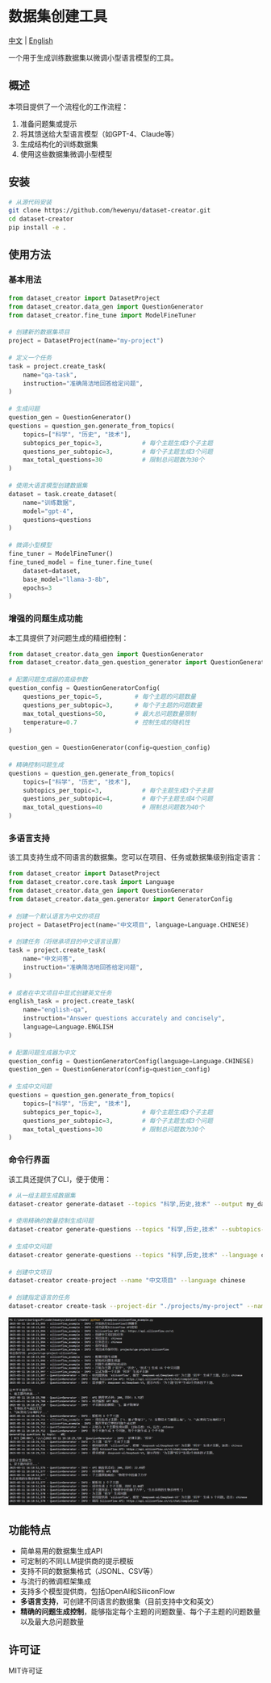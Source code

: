 # 数据集创建工具

[中文](README_zh.md) | [English](README.md)

一个用于生成训练数据集以微调小型语言模型的工具。

## 概述

本项目提供了一个流程化的工作流程：

1. 准备问题集或提示
2. 将其馈送给大型语言模型（如GPT-4、Claude等）
3. 生成结构化的训练数据集
4. 使用这些数据集微调小型模型

## 安装

```bash
# 从源代码安装
git clone https://github.com/hewenyu/dataset-creator.git
cd dataset-creator
pip install -e .
```

## 使用方法

### 基本用法

```python
from dataset_creator import DatasetProject
from dataset_creator.data_gen import QuestionGenerator
from dataset_creator.fine_tune import ModelFineTuner

# 创建新的数据集项目
project = DatasetProject(name="my-project")

# 定义一个任务
task = project.create_task(
    name="qa-task",
    instruction="准确简洁地回答给定问题",
)

# 生成问题
question_gen = QuestionGenerator()
questions = question_gen.generate_from_topics(
    topics=["科学", "历史", "技术"],
    subtopics_per_topic=3,           # 每个主题生成3个子主题
    questions_per_subtopic=3,        # 每个子主题生成3个问题
    max_total_questions=30           # 限制总问题数为30个
)

# 使用大语言模型创建数据集
dataset = task.create_dataset(
    name="训练数据",
    model="gpt-4",
    questions=questions
)

# 微调小型模型
fine_tuner = ModelFineTuner()
fine_tuned_model = fine_tuner.fine_tune(
    dataset=dataset,
    base_model="llama-3-8b",
    epochs=3
)
```

### 增强的问题生成功能

本工具提供了对问题生成的精细控制：

```python
from dataset_creator.data_gen import QuestionGenerator
from dataset_creator.data_gen.question_generator import QuestionGeneratorConfig

# 配置问题生成器的高级参数
question_config = QuestionGeneratorConfig(
    questions_per_topic=5,         # 每个主题的问题数量
    questions_per_subtopic=3,      # 每个子主题的问题数量
    max_total_questions=50,        # 最大总问题数量限制
    temperature=0.7                # 控制生成的随机性
)

question_gen = QuestionGenerator(config=question_config)

# 精确控制问题生成
questions = question_gen.generate_from_topics(
    topics=["科学", "历史", "技术"],
    subtopics_per_topic=3,           # 每个主题生成3个子主题
    questions_per_subtopic=4,        # 每个子主题生成4个问题
    max_total_questions=40           # 限制总问题数为40个
)
```

### 多语言支持

该工具支持生成不同语言的数据集。您可以在项目、任务或数据集级别指定语言：

```python
from dataset_creator import DatasetProject
from dataset_creator.core.task import Language
from dataset_creator.data_gen import QuestionGenerator
from dataset_creator.data_gen.generator import GeneratorConfig

# 创建一个默认语言为中文的项目
project = DatasetProject(name="中文项目", language=Language.CHINESE)

# 创建任务（将继承项目的中文语言设置）
task = project.create_task(
    name="中文问答",
    instruction="准确简洁地回答给定问题",
)

# 或者在中文项目中显式创建英文任务
english_task = project.create_task(
    name="english-qa",
    instruction="Answer questions accurately and concisely",
    language=Language.ENGLISH
)

# 配置问题生成器为中文
question_config = QuestionGeneratorConfig(language=Language.CHINESE)
question_gen = QuestionGenerator(config=question_config)

# 生成中文问题
questions = question_gen.generate_from_topics(
    topics=["科学", "历史", "技术"],
    subtopics_per_topic=3,           # 每个主题生成3个子主题
    questions_per_subtopic=3,        # 每个子主题生成3个问题
    max_total_questions=30           # 限制总问题数为30个
)
```

### 命令行界面

该工具还提供了CLI，便于使用：

```bash
# 从一组主题生成数据集
dataset-creator generate-dataset --topics "科学,历史,技术" --output my_dataset.jsonl

# 使用精确的数量控制生成问题
dataset-creator generate-questions --topics "科学,历史,技术" --subtopics-per-topic 3 --questions-per-subtopic 4 --max-total-questions 50

# 生成中文问题
dataset-creator generate-questions --topics "科学,历史,技术" --language chinese --subtopics-per-topic 3 --questions-per-subtopic 4 --max-total-questions 40 --output chinese_questions.json

# 创建中文项目
dataset-creator create-project --name "中文项目" --language chinese

# 创建指定语言的任务
dataset-creator create-task --project-dir "./projects/my-project" --name "中文任务" --instruction "用中文回答问题" --language chinese
```

<!-- doc/png/example.png -->
![example](doc/png/example.png)


## 功能特点

- 简单易用的数据集生成API
- 可定制的不同LLM提供商的提示模板
- 支持不同的数据集格式（JSONL、CSV等）
- 与流行的微调框架集成
- 支持多个模型提供商，包括OpenAI和SiliconFlow
- **多语言支持**，可创建不同语言的数据集（目前支持中文和英文）
- **精确的问题生成控制**，能够指定每个主题的问题数量、每个子主题的问题数量以及最大总问题数量

## 许可证

MIT许可证
